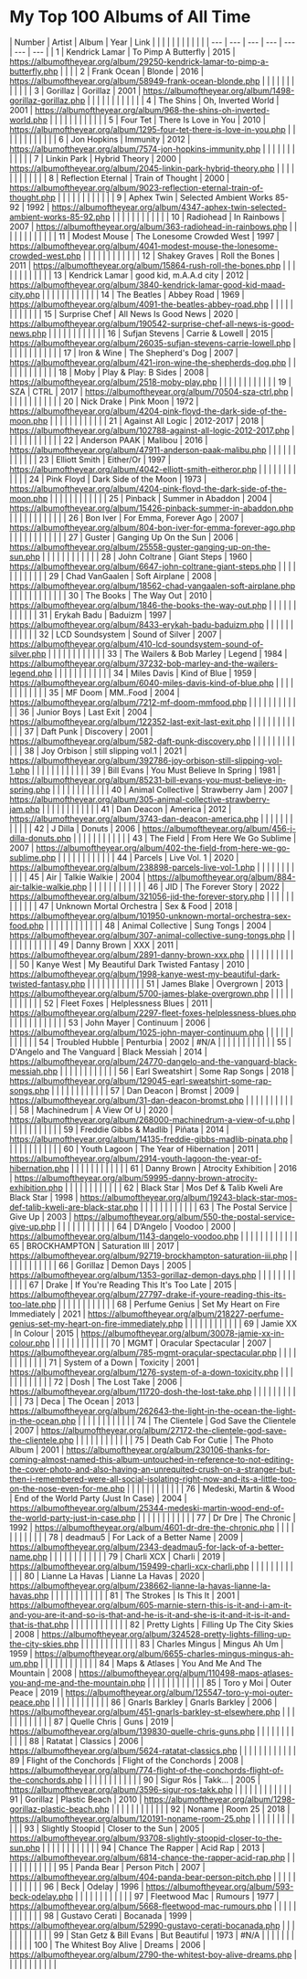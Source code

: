 # My Top 100 Albums of All Time
| Number | Artist                    | Album                                 | Year | Link                                                                                                                                                                                                                                                                                                 |     |     |   |   |                |                     |      |                                                                               |   |   |
| ---    | ---                       | ---                                   | ---  | ---                                                                                                                                                                                                                                                                                                  | --- | --- |   | 1 | Kendrick Lamar | To Pimp A Butterfly | 2015 | https://albumoftheyear.org/album/29250-kendrick-lamar-to-pimp-a-butterfly.php |   |   |
| 2      | Frank Ocean               | Blonde                                | 2016 | https://albumoftheyear.org/album/58949-frank-ocean-blonde.php                                                                                                                                                                                                                                        |     |     |   |   |                |                     |      |                                                                               |   |   |
| 3      | Gorillaz                  | Gorillaz                              | 2001 | https://albumoftheyear.org/album/1498-gorillaz-gorillaz.php                                                                                                                                                                                                                                          |     |     |   |   |                |                     |      |                                                                               |   |   |
| 4      | The Shins                 | Oh, Inverted World                    | 2001 | https://albumoftheyear.org/album/968-the-shins-oh-inverted-world.php                                                                                                                                                                                                                                 |     |     |   |   |                |                     |      |                                                                               |   |   |
| 5      | Four Tet                  | There Is Love in You                  | 2010 | https://albumoftheyear.org/album/1295-four-tet-there-is-love-in-you.php                                                                                                                                                                                                                              |     |     |   |   |                |                     |      |                                                                               |   |   |
| 6      | Jon Hopkins               | Immunity                              | 2012 | https://albumoftheyear.org/album/7574-jon-hopkins-immunity.php                                                                                                                                                                                                                                       |     |     |   |   |                |                     |      |                                                                               |   |   |
| 7      | Linkin Park               | Hybrid Theory                         | 2000 | https://albumoftheyear.org/album/2045-linkin-park-hybrid-theory.php                                                                                                                                                                                                                                  |     |     |   |   |                |                     |      |                                                                               |   |   |
| 8      | Reflection Eternal        | Train of Thought                      | 2000 | https://albumoftheyear.org/album/9023-reflection-eternal-train-of-thought.php                                                                                                                                                                                                                        |     |     |   |   |                |                     |      |                                                                               |   |   |
| 9      | Aphex Twin                | Selected Ambient Works 85-92          | 1992 | https://albumoftheyear.org/album/4347-aphex-twin-selected-ambient-works-85-92.php                                                                                                                                                                                                                    |     |     |   |   |                |                     |      |                                                                               |   |   |
| 10     | Radiohead                 | In Rainbows                           | 2007 | https://albumoftheyear.org/album/363-radiohead-in-rainbows.php                                                                                                                                                                                                                                       |     |     |   |   |                |                     |      |                                                                               |   |   |
| 11     | Modest Mouse              | The Lonesome Crowded West             | 1997 | https://albumoftheyear.org/album/4041-modest-mouse-the-lonesome-crowded-west.php                                                                                                                                                                                                                     |     |     |   |   |                |                     |      |                                                                               |   |   |
| 12     | Shakey Graves             | Roll the Bones                        | 2011 | https://albumoftheyear.org/album/15864-rush-roll-the-bones.php                                                                                                                                                                                                                                       |     |     |   |   |                |                     |      |                                                                               |   |   |
| 13     | Kendrick Lamar            | good kid, m.A.A.d city                | 2012 | https://albumoftheyear.org/album/3840-kendrick-lamar-good-kid-maad-city.php                                                                                                                                                                                                                          |     |     |   |   |                |                     |      |                                                                               |   |   |
| 14     | The Beatles               | Abbey Road                            | 1969 | https://albumoftheyear.org/album/4091-the-beatles-abbey-road.php                                                                                                                                                                                                                                     |     |     |   |   |                |                     |      |                                                                               |   |   |
| 15     | Surprise Chef             | All News Is Good News                 | 2020 | https://albumoftheyear.org/album/190542-surprise-chef-all-news-is-good-news.php                                                                                                                                                                                                                      |     |     |   |   |                |                     |      |                                                                               |   |   |
| 16     | Sufjan Stevens            | Carrie & Lowell                       | 2015 | https://albumoftheyear.org/album/26035-sufjan-stevens-carrie-lowell.php                                                                                                                                                                                                                              |     |     |   |   |                |                     |      |                                                                               |   |   |
| 17     | Iron & Wine               | The Shepherd's Dog                    | 2007 | https://albumoftheyear.org/album/421-iron-wine-the-shepherds-dog.php                                                                                                                                                                                                                                 |     |     |   |   |                |                     |      |                                                                               |   |   |
| 18     | Moby                      | Play & Play: B Sides                  | 2008 | https://albumoftheyear.org/album/2518-moby-play.php                                                                                                                                                                                                                                                  |     |     |   |   |                |                     |      |                                                                               |   |   |
| 19     | SZA                       | CTRL                                  | 2017 | https://albumoftheyear.org/album/70504-sza-ctrl.php                                                                                                                                                                                                                                                  |     |     |   |   |                |                     |      |                                                                               |   |   |
| 20     | Nick Drake                | Pink Moon                             | 1972 | https://albumoftheyear.org/album/4204-pink-floyd-the-dark-side-of-the-moon.php                                                                                                                                                                                                                       |     |     |   |   |                |                     |      |                                                                               |   |   |
| 21     | Against All Logic         | 2012-2017                             | 2018 | https://albumoftheyear.org/album/102788-against-all-logic-2012-2017.php                                                                                                                                                                                                                              |     |     |   |   |                |                     |      |                                                                               |   |   |
| 22     | Anderson PAAK             | Malibou                               | 2016 | https://albumoftheyear.org/album/47911-anderson-paak-malibu.php                                                                                                                                                                                                                                      |     |     |   |   |                |                     |      |                                                                               |   |   |
| 23     | Elliott Smith             | Either/Or                             | 1997 | https://albumoftheyear.org/album/4042-elliott-smith-eitheror.php                                                                                                                                                                                                                                     |     |     |   |   |                |                     |      |                                                                               |   |   |
| 24     | Pink Floyd                | Dark Side of the Moon                 | 1973 | https://albumoftheyear.org/album/4204-pink-floyd-the-dark-side-of-the-moon.php                                                                                                                                                                                                                       |     |     |   |   |                |                     |      |                                                                               |   |   |
| 25     | Pinback                   | Summer in Abaddon                     | 2004 | https://albumoftheyear.org/album/15426-pinback-summer-in-abaddon.php                                                                                                                                                                                                                                 |     |     |   |   |                |                     |      |                                                                               |   |   |
| 26     | Bon Iver                  | For Emma, Forever Ago                 | 2007 | https://albumoftheyear.org/album/804-bon-iver-for-emma-forever-ago.php                                                                                                                                                                                                                               |     |     |   |   |                |                     |      |                                                                               |   |   |
| 27     | Guster                    | Ganging Up On the Sun                 | 2006 | https://albumoftheyear.org/album/25558-guster-ganging-up-on-the-sun.php                                                                                                                                                                                                                              |     |     |   |   |                |                     |      |                                                                               |   |   |
| 28     | John Coltrane             | Giant Steps                           | 1960 | https://albumoftheyear.org/album/6647-john-coltrane-giant-steps.php                                                                                                                                                                                                                                  |     |     |   |   |                |                     |      |                                                                               |   |   |
| 29     | Chad VanGaalen            | Soft Airplane                         | 2008 | https://albumoftheyear.org/album/18562-chad-vangaalen-soft-airplane.php                                                                                                                                                                                                                              |     |     |   |   |                |                     |      |                                                                               |   |   |
| 30     | The Books                 | The Way Out                           | 2010 | https://albumoftheyear.org/album/1846-the-books-the-way-out.php                                                                                                                                                                                                                                      |     |     |   |   |                |                     |      |                                                                               |   |   |
| 31     | Erykah Badu               | Baduizm                               | 1997 | https://albumoftheyear.org/album/8433-erykah-badu-baduizm.php                                                                                                                                                                                                                                        |     |     |   |   |                |                     |      |                                                                               |   |   |
| 32     | LCD Soundsystem           | Sound of Silver                       | 2007 | https://albumoftheyear.org/album/410-lcd-soundsystem-sound-of-silver.php                                                                                                                                                                                                                             |     |     |   |   |                |                     |      |                                                                               |   |   |
| 33     | The Wailers & Bob Marley  | Legend                                | 1984 | https://albumoftheyear.org/album/37232-bob-marley-and-the-wailers-legend.php                                                                                                                                                                                                                         |     |     |   |   |                |                     |      |                                                                               |   |   |
| 34     | Miles Davis               | Kind of Blue                          | 1959 | https://albumoftheyear.org/album/6040-miles-davis-kind-of-blue.php                                                                                                                                                                                                                                   |     |     |   |   |                |                     |      |                                                                               |   |   |
| 35     | MF Doom                   | MM..Food                              | 2004 | https://albumoftheyear.org/album/7212-mf-doom-mmfood.php                                                                                                                                                                                                                                             |     |     |   |   |                |                     |      |                                                                               |   |   |
| 36     | Junior Boys               | Last Exit                             | 2004 | https://albumoftheyear.org/album/122352-last-exit-last-exit.php                                                                                                                                                                                                                                      |     |     |   |   |                |                     |      |                                                                               |   |   |
| 37     | Daft Punk                 | Discovery                             | 2001 | https://albumoftheyear.org/album/582-daft-punk-discovery.php                                                                                                                                                                                                                                         |     |     |   |   |                |                     |      |                                                                               |   |   |
| 38     | Joy Orbison               | still slipping vol.1                  | 2021 | https://albumoftheyear.org/album/392786-joy-orbison-still-slipping-vol-1.php                                                                                                                                                                                                                         |     |     |   |   |                |                     |      |                                                                               |   |   |
| 39     | Bill Evans                | You Must Believe In Spring            | 1981 | https://albumoftheyear.org/album/85231-bill-evans-you-must-believe-in-spring.php                                                                                                                                                                                                                     |     |     |   |   |                |                     |      |                                                                               |   |   |
| 40     | Animal Collective         | Strawberry Jam                        | 2007 | https://albumoftheyear.org/album/305-animal-collective-strawberry-jam.php                                                                                                                                                                                                                            |     |     |   |   |                |                     |      |                                                                               |   |   |
| 41     | Dan Deacon                | America                               | 2012 | https://albumoftheyear.org/album/3743-dan-deacon-america.php                                                                                                                                                                                                                                         |     |     |   |   |                |                     |      |                                                                               |   |   |
| 42     | J Dilla                   | Donuts                                | 2006 | https://albumoftheyear.org/album/456-j-dilla-donuts.php                                                                                                                                                                                                                                              |     |     |   |   |                |                     |      |                                                                               |   |   |
| 43     | The Field                 | From Here We Go Sublime               | 2007 | https://albumoftheyear.org/album/402-the-field-from-here-we-go-sublime.php                                                                                                                                                                                                                           |     |     |   |   |                |                     |      |                                                                               |   |   |
| 44     | Parcels                   | Live Vol. 1                           | 2020 | https://albumoftheyear.org/album/238898-parcels-live-vol-1.php                                                                                                                                                                                                                                       |     |     |   |   |                |                     |      |                                                                               |   |   |
| 45     | Air                       | Talkie Walkie                         | 2004 | https://albumoftheyear.org/album/884-air-talkie-walkie.php                                                                                                                                                                                                                                           |     |     |   |   |                |                     |      |                                                                               |   |   |
| 46     | JID                       | The Forever Story                     | 2022 | https://albumoftheyear.org/album/321056-jid-the-forever-story.php                                                                                                                                                                                                                                    |     |     |   |   |                |                     |      |                                                                               |   |   |
| 47     | Unknown Mortal Orchestra  | Sex & Food                            | 2018 | https://albumoftheyear.org/album/101950-unknown-mortal-orchestra-sex-food.php                                                                                                                                                                                                                        |     |     |   |   |                |                     |      |                                                                               |   |   |
| 48     | Animal Collective         | Sung Tongs                            | 2004 | https://albumoftheyear.org/album/307-animal-collective-sung-tongs.php                                                                                                                                                                                                                                |     |     |   |   |                |                     |      |                                                                               |   |   |
| 49     | Danny Brown               | XXX                                   | 2011 | https://albumoftheyear.org/album/2891-danny-brown-xxx.php                                                                                                                                                                                                                                            |     |     |   |   |                |                     |      |                                                                               |   |   |
| 50     | Kanye West                | My Beautiful Dark Twisted Fantasy     | 2010 | https://albumoftheyear.org/album/1998-kanye-west-my-beautiful-dark-twisted-fantasy.php                                                                                                                                                                                                               |     |     |   |   |                |                     |      |                                                                               |   |   |
| 51     | James Blake               | Overgrown                             | 2013 | https://albumoftheyear.org/album/5700-james-blake-overgrown.php                                                                                                                                                                                                                                      |     |     |   |   |                |                     |      |                                                                               |   |   |
| 52     | Fleet Foxes               | Helplessness Blues                    | 2011 | https://albumoftheyear.org/album/2297-fleet-foxes-helplessness-blues.php                                                                                                                                                                                                                             |     |     |   |   |                |                     |      |                                                                               |   |   |
| 53     | John Mayer                | Continuum                             | 2006 | https://albumoftheyear.org/album/1025-john-mayer-continuum.php                                                                                                                                                                                                                                       |     |     |   |   |                |                     |      |                                                                               |   |   |
| 54     | Troubled Hubble           | Penturbia                             | 2002 | #N/A                                                                                                                                                                                                                                                                                                 |     |     |   |   |                |                     |      |                                                                               |   |   |
| 55     | D'Angelo and The Vanguard | Black Messiah                         | 2014 | https://albumoftheyear.org/album/24770-dangelo-and-the-vanguard-black-messiah.php                                                                                                                                                                                                                    |     |     |   |   |                |                     |      |                                                                               |   |   |
| 56     | Earl Sweatshirt           | Some Rap Songs                        | 2018 | https://albumoftheyear.org/album/129045-earl-sweatshirt-some-rap-songs.php                                                                                                                                                                                                                           |     |     |   |   |                |                     |      |                                                                               |   |   |
| 57     | Dan Deacon                | Bromst                                | 2009 | https://albumoftheyear.org/album/31-dan-deacon-bromst.php                                                                                                                                                                                                                                            |     |     |   |   |                |                     |      |                                                                               |   |   |
| 58     | Machinedrum               | A View Of U                           | 2020 | https://albumoftheyear.org/album/268000-machinedrum-a-view-of-u.php                                                                                                                                                                                                                                  |     |     |   |   |                |                     |      |                                                                               |   |   |
| 59     | Freddie Gibbs & Madlib    | Piñata                                | 2014 | https://albumoftheyear.org/album/14135-freddie-gibbs-madlib-pinata.php                                                                                                                                                                                                                               |     |     |   |   |                |                     |      |                                                                               |   |   |
| 60     | Youth Lagoon              | The Year of Hibernation               | 2011 | https://albumoftheyear.org/album/2914-youth-lagoon-the-year-of-hibernation.php                                                                                                                                                                                                                       |     |     |   |   |                |                     |      |                                                                               |   |   |
| 61     | Danny Brown               | Atrocity Exhibition                   | 2016 | https://albumoftheyear.org/album/59995-danny-brown-atrocity-exhibition.php                                                                                                                                                                                                                           |     |     |   |   |                |                     |      |                                                                               |   |   |
| 62     | Black Star                | Mos Def & Talib Kweli Are Black Star  | 1998 | https://albumoftheyear.org/album/19243-black-star-mos-def-talib-kweli-are-black-star.php                                                                                                                                                                                                             |     |     |   |   |                |                     |      |                                                                               |   |   |
| 63     | The Postal Service        | Give Up                               | 2003 | https://albumoftheyear.org/album/550-the-postal-service-give-up.php                                                                                                                                                                                                                                  |     |     |   |   |                |                     |      |                                                                               |   |   |
| 64     | D’Angelo                  | Voodoo                                | 2000 | https://albumoftheyear.org/album/1143-dangelo-voodoo.php                                                                                                                                                                                                                                             |     |     |   |   |                |                     |      |                                                                               |   |   |
| 65     | BROCKHAMPTON              | Saturation III                        | 2017 | https://albumoftheyear.org/album/92719-brockhampton-saturation-iii.php                                                                                                                                                                                                                               |     |     |   |   |                |                     |      |                                                                               |   |   |
| 66     | Gorillaz                  | Demon Days                            | 2005 | https://albumoftheyear.org/album/1353-gorillaz-demon-days.php                                                                                                                                                                                                                                        |     |     |   |   |                |                     |      |                                                                               |   |   |
| 67     | Drake                     | If You're Reading This It's Too Late  | 2015 | https://albumoftheyear.org/album/27797-drake-if-youre-reading-this-its-too-late.php                                                                                                                                                                                                                  |     |     |   |   |                |                     |      |                                                                               |   |   |
| 68     | Perfume Genius            | Set My Heart on Fire Immediately      | 2021 | https://albumoftheyear.org/album/218227-perfume-genius-set-my-heart-on-fire-immediately.php                                                                                                                                                                                                          |     |     |   |   |                |                     |      |                                                                               |   |   |
| 69     | Jamie XX                  | In Colour                             | 2015 | https://albumoftheyear.org/album/30078-jamie-xx-in-colour.php                                                                                                                                                                                                                                        |     |     |   |   |                |                     |      |                                                                               |   |   |
| 70     | MGMT                      | Oracular Spectacular                  | 2007 | https://albumoftheyear.org/album/785-mgmt-oracular-spectacular.php                                                                                                                                                                                                                                   |     |     |   |   |                |                     |      |                                                                               |   |   |
| 71     | System of a Down          | Toxicity                              | 2001 | https://albumoftheyear.org/album/1276-system-of-a-down-toxicity.php                                                                                                                                                                                                                                  |     |     |   |   |                |                     |      |                                                                               |   |   |
| 72     | Dosh                      | The Lost Take                         | 2006 | https://albumoftheyear.org/album/11720-dosh-the-lost-take.php                                                                                                                                                                                                                                        |     |     |   |   |                |                     |      |                                                                               |   |   |
| 73     | Deca                      | The Ocean                             | 2013 | https://albumoftheyear.org/album/262643-the-light-in-the-ocean-the-light-in-the-ocean.php                                                                                                                                                                                                            |     |     |   |   |                |                     |      |                                                                               |   |   |
| 74     | The Clientele             | God Save the Clientele                | 2007 | https://albumoftheyear.org/album/27172-the-clientele-god-save-the-clientele.php                                                                                                                                                                                                                      |     |     |   |   |                |                     |      |                                                                               |   |   |
| 75     | Death Cab For Cutie       | The Photo Album                       | 2001 | https://albumoftheyear.org/album/230106-thanks-for-coming-almost-named-this-album-untouched-in-reference-to-not-editing-the-cover-photo-and-also-having-an-unrequited-crush-on-a-stranger-but-then-i-remembered-were-all-social-isolating-right-now-and-its-a-little-too-on-the-nose-even-for-me.php |     |     |   |   |                |                     |      |                                                                               |   |   |
| 76     | Medeski, Martin & Wood    | End of the World Party (Just In Case) | 2004 | https://albumoftheyear.org/album/25344-medeski-martin-wood-end-of-the-world-party-just-in-case.php                                                                                                                                                                                                   |     |     |   |   |                |                     |      |                                                                               |   |   |
| 77     | Dr Dre                    | The Chronic                           | 1992 | https://albumoftheyear.org/album/4601-dr-dre-the-chronic.php                                                                                                                                                                                                                                         |     |     |   |   |                |                     |      |                                                                               |   |   |
| 78     | deadmau5                  | For Lack of a Better Name             | 2009 | https://albumoftheyear.org/album/2343-deadmau5-for-lack-of-a-better-name.php                                                                                                                                                                                                                         |     |     |   |   |                |                     |      |                                                                               |   |   |
| 79     | Charli XCX                | Charli                                | 2019 | https://albumoftheyear.org/album/159499-charli-xcx-charli.php                                                                                                                                                                                                                                        |     |     |   |   |                |                     |      |                                                                               |   |   |
| 80     | Lianne La Havas           | Lianne La Havas                       | 2020 | https://albumoftheyear.org/album/238662-lianne-la-havas-lianne-la-havas.php                                                                                                                                                                                                                          |     |     |   |   |                |                     |      |                                                                               |   |   |
| 81     | The Strokes               | Is This It                            | 2001 | https://albumoftheyear.org/album/605-marnie-stern-this-is-it-and-i-am-it-and-you-are-it-and-so-is-that-and-he-is-it-and-she-is-it-and-it-is-it-and-that-is-that.php                                                                                                                                  |     |     |   |   |                |                     |      |                                                                               |   |   |
| 82     | Pretty Lights             | Filling Up The City Skies             | 2008 | https://albumoftheyear.org/album/324528-pretty-lights-filling-up-the-city-skies.php                                                                                                                                                                                                                  |     |     |   |   |                |                     |      |                                                                               |   |   |
| 83     | Charles Mingus            | Mingus Ah Um                          | 1959 | https://albumoftheyear.org/album/6655-charles-mingus-mingus-ah-um.php                                                                                                                                                                                                                                |     |     |   |   |                |                     |      |                                                                               |   |   |
| 84     | Maps & Atlases            | You And Me And The Mountain           | 2008 | https://albumoftheyear.org/album/110498-maps-atlases-you-and-me-and-the-mountain.php                                                                                                                                                                                                                 |     |     |   |   |                |                     |      |                                                                               |   |   |
| 85     | Toro y Moi                | Outer Peace                           | 2019 | https://albumoftheyear.org/album/125547-toro-y-moi-outer-peace.php                                                                                                                                                                                                                                   |     |     |   |   |                |                     |      |                                                                               |   |   |
| 86     | Gnarls Barkley            | Gnarls Barkley                        | 2006 | https://albumoftheyear.org/album/451-gnarls-barkley-st-elsewhere.php                                                                                                                                                                                                                                 |     |     |   |   |                |                     |      |                                                                               |   |   |
| 87     | Quelle Chris              | Guns                                  | 2019 | https://albumoftheyear.org/album/139830-quelle-chris-guns.php                                                                                                                                                                                                                                        |     |     |   |   |                |                     |      |                                                                               |   |   |
| 88     | Ratatat                   | Classics                              | 2006 | https://albumoftheyear.org/album/5624-ratatat-classics.php                                                                                                                                                                                                                                           |     |     |   |   |                |                     |      |                                                                               |   |   |
| 89     | Flight of the Conchords   | Flight of the Conchords               | 2008 | https://albumoftheyear.org/album/774-flight-of-the-conchords-flight-of-the-conchords.php                                                                                                                                                                                                             |     |     |   |   |                |                     |      |                                                                               |   |   |
| 90     | Sigur Rós                 | Takk...                               | 2005 | https://albumoftheyear.org/album/3596-sigur-ros-takk.php                                                                                                                                                                                                                                             |     |     |   |   |                |                     |      |                                                                               |   |   |
| 91     | Gorillaz                  | Plastic Beach                         | 2010 | https://albumoftheyear.org/album/1298-gorillaz-plastic-beach.php                                                                                                                                                                                                                                     |     |     |   |   |                |                     |      |                                                                               |   |   |
| 92     | Noname                    | Room 25                               | 2018 | https://albumoftheyear.org/album/120191-noname-room-25.php                                                                                                                                                                                                                                           |     |     |   |   |                |                     |      |                                                                               |   |   |
| 93     | Slightly Stoopid          | Closer to the Sun                     | 2005 | https://albumoftheyear.org/album/93708-slightly-stoopid-closer-to-the-sun.php                                                                                                                                                                                                                        |     |     |   |   |                |                     |      |                                                                               |   |   |
| 94     | Chance The Rapper         | Acid Rap                              | 2013 | https://albumoftheyear.org/album/6814-chance-the-rapper-acid-rap.php                                                                                                                                                                                                                                 |     |     |   |   |                |                     |      |                                                                               |   |   |
| 95     | Panda Bear                | Person Pitch                          | 2007 | https://albumoftheyear.org/album/404-panda-bear-person-pitch.php                                                                                                                                                                                                                                     |     |     |   |   |                |                     |      |                                                                               |   |   |
| 96     | Beck                      | Odelay                                | 1996 | https://albumoftheyear.org/album/593-beck-odelay.php                                                                                                                                                                                                                                                 |     |     |   |   |                |                     |      |                                                                               |   |   |
| 97     | Fleetwood Mac             | Rumours                               | 1977 | https://albumoftheyear.org/album/5668-fleetwood-mac-rumours.php                                                                                                                                                                                                                                      |     |     |   |   |                |                     |      |                                                                               |   |   |
| 98     | Gustavo Cerati            | Bocanada                              | 1999 | https://albumoftheyear.org/album/52990-gustavo-cerati-bocanada.php                                                                                                                                                                                                                                   |     |     |   |   |                |                     |      |                                                                               |   |   |
| 99     | Stan Getz & Bill Evans    | But Beautiful                         | 1973 | #N/A                                                                                                                                                                                                                                                                                                 |     |     |   |   |                |                     |      |                                                                               |   |   |
| 100    | The Whitest Boy Alive     | Dreams                                | 2006 | https://albumoftheyear.org/album/2790-the-whitest-boy-alive-dreams.php                                                                                                                                                                                                                               |     |     |   |   |                |                     |      |                                                                               |   |   |

